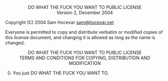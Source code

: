 <p align="center">
DO WHAT THE FUCK YOU WANT TO PUBLIC LICENSE
<br>
Version 2, December 2004
</p>

Copyright (C) 2004 Sam Hocevar <sam@hocevar.net>

Everyone is permitted to copy and distribute verbatim or modified
copies of this license document, and changing it is allowed as long
as the name is changed.

<p align="center">
DO WHAT THE FUCK YOU WANT TO PUBLIC LICENSE
<br>
TERMS AND CONDITIONS FOR COPYING, DISTRIBUTION AND MODIFICATION
</p>

<ol start="0">
  <li>You just DO WHAT THE FUCK YOU WANT TO.</li>
</ol>

